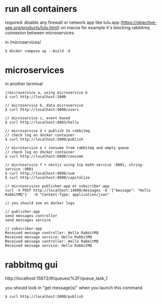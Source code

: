 # run all containers
required: disable any firewall or network app like lulu.app (https://objective-see.org/products/lulu.html) on macos for example it's blocking rabbitmq connexion between microservices.

in /microservices/
```
$ docker compose up --build -d
```

# microservices

in another terminal 

```
//microservice a, using microservice b
$ curl http://localhost:3000 

// microservice b, data microservice
$ curl http://localhost:4000/users 

// microservice c, event-based
$ curl http://localhost:8083/hello

// microservice d + publish to rabbitmq 
// check log on docker container
$ curl http://localhost:5000/publish

// microservice e + consume from rabbitmq and empty queue
// check log on docker container
$ curl http://localhost:6000/consume

// microservice f + nestjs using tcp math-service :8001, string-service :9001
$ curl http://localhost:9000/sum
$ curl http://localhost:9000/capitalize

// microservices publisher-app et subscriber-app
curl -X POST http://localhost:14000/messages -d '{"message": "Hello RabbitMQ"}'  -H "Content-Type: application/json"

// you should see on docker logs

// publisher-app 
send messages controller
send messages service

// subscriber-app
Received message controller: Hello RabbitMQ
Received message service: Hello RabbitMQ
Received message controller: Hello RabbitMQ
Received message service: Hello RabbitMQ
```



# rabbitmq gui

http://localhost:15672/#/queues/%2F/queue_task_1

you should look in "get message(s)"
when you launch this command
```
$ curl http://localhost:5000/publish
```